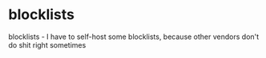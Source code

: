 # blocklists
blocklists - I have to self-host some blocklists, because other vendors don't do shit right sometimes

